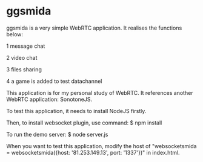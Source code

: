 ggsmida
=======
ggsmida is a very simple WebRTC application. It realises the functions below:

1 message chat

2 video chat

3 files sharing

4 a game is added to test datachannel

This application is for my personal study of WebRTC. It references another WebRTC application: SonotoneJS.

To test this application, it needs to install NodeJS firstly.

Then, to install websocket plugin, use command: $ npm install

To run the demo server: $ node server.js

When you want to test this application, modify the host of "websocketsmida = websocketsmida({host: '81.253.149.13', port: '1337'})" in
index.html.
